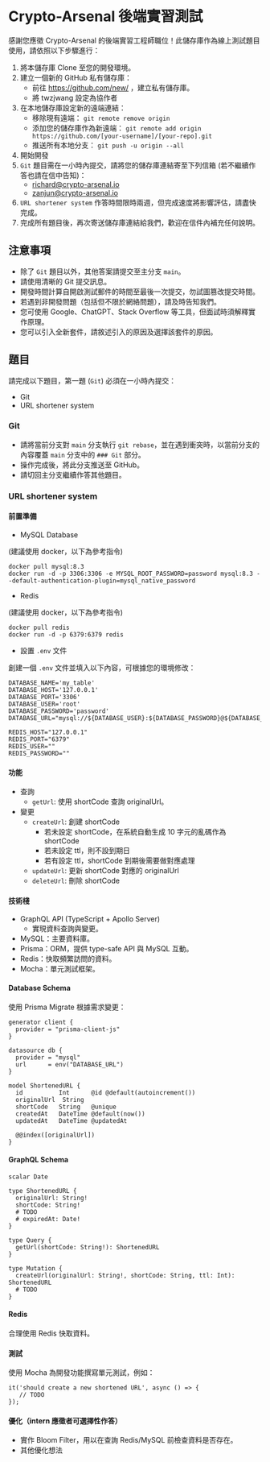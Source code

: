 # Crypto-Arsenal 後端實習測試

感謝您應徵 Crypto-Arsenal 的後端實習工程師職位！此儲存庫作為線上測試題目使用，請依照以下步驟進行：

1. 將本儲存庫 Clone 至您的開發環境。
2. 建立一個新的 GitHub 私有儲存庫：
   - 前往 https://github.com/new/ ，建立私有儲存庫。
   - 將 twzjwang 設定為協作者
3. 在本地儲存庫設定新的遠端連結：
   - 移除現有遠端： `git remote remove origin`
   - 添加您的儲存庫作為新遠端： `git remote add origin https://github.com/[your-username]/[your-repo].git`
   - 推送所有本地分支： `git push -u origin --all`
4. 開始開發
5. `Git` 題目需在一小時內提交，請將您的儲存庫連結寄至下列信箱 (若不繼續作答也請在信中告知)：
   - richard@crypto-arsenal.io
   - zanjun@crypto-arsenal.io
6. `URL shortener system` 作答時間限時兩週，但完成速度將影響評估，請盡快完成。
7. 完成所有題目後，再次寄送儲存庫連結給我們，歡迎在信件內補充任何說明。

## 注意事項

- 除了 `Git` 題目以外，其他答案請提交至主分支 `main`。
- 請使用清晰的 Git 提交訊息。
- 開發時間計算自開啟測試郵件的時間至最後一次提交，勿試圖篡改提交時間。
- 若遇到非開發問題（包括但不限於網絡問題），請及時告知我們。
- 您可使用 Google、ChatGPT、Stack Overflow 等工具，但面試時須解釋實作原理。
- 您可以引入全新套件，請敘述引入的原因及選擇該套件的原因。

## 題目

請完成以下題目，第一題 (`Git`) 必須在一小時內提交：

- Git
- URL shortener system

### Git

- 請將當前分支對 `main` 分支執行 `git rebase`，並在遇到衝突時，以當前分支的內容覆蓋 `main` 分支中的 `### Git` 部分。
- 操作完成後，將此分支推送至 GitHub。
- 請切回主分支繼續作答其他題目。

### URL shortener system

#### 前置準備

- MySQL Database

(建議使用 docker，以下為參考指令)

```
docker pull mysql:8.3
docker run -d -p 3306:3306 -e MYSQL_ROOT_PASSWORD=password mysql:8.3 --default-authentication-plugin=mysql_native_password
```

- Redis

(建議使用 docker，以下為參考指令)

```
docker pull redis
docker run -d -p 6379:6379 redis
```

- 設置 `.env` 文件

創建一個 `.env` 文件並填入以下內容，可根據您的環境修改：

```
DATABASE_NAME='my_table'
DATABASE_HOST='127.0.0.1'
DATABASE_PORT='3306'
DATABASE_USER='root'
DATABASE_PASSWORD='password'
DATABASE_URL="mysql://${DATABASE_USER}:${DATABASE_PASSWORD}@${DATABASE_HOST}:${DATABASE_PORT}/${DATABASE_NAME}"

REDIS_HOST="127.0.0.1"
REDIS_PORT="6379"
REDIS_USER=""
REDIS_PASSWORD=""
```

#### 功能

- 查詢
  - `getUrl`: 使用 shortCode 查詢 originalUrl。
- 變更
  - `createUrl`: 創建 shortCode
    - 若未設定 shortCode，在系統自動生成 10 字元的亂碼作為 shortCode
    - 若未設定 ttl，則不設到期日
    - 若有設定 ttl，shortCode 到期後需要做對應處理
  - `updateUrl`: 更新 shortCode 對應的 originalUrl
  - `deleteUrl`: 刪除 shortCode

#### 技術棧

- GraphQL API (TypeScript + Apollo Server)
  - 實現資料查詢與變更。
- MySQL：主要資料庫。
- Prisma：ORM，提供 type-safe API 與 MySQL 互動。
- Redis：快取頻繁訪問的資料。
- Mocha：單元測試框架。

#### Database Schema

使用 Prisma Migrate 根據需求變更：

```
generator client {
  provider = "prisma-client-js"
}

datasource db {
  provider = "mysql"
  url      = env("DATABASE_URL")
}

model ShortenedURL {
  id          Int      @id @default(autoincrement())
  originalUrl  String
  shortCode   String   @unique
  createdAt   DateTime @default(now())
  updatedAt   DateTime @updatedAt

  @@index([originalUrl])
}
```

#### GraphQL Schema

```
scalar Date

type ShortenedURL {
  originalUrl: String!
  shortCode: String!
  # TODO
  # expiredAt: Date!
}

type Query {
  getUrl(shortCode: String!): ShortenedURL
}

type Mutation {
  createUrl(originalUrl: String!, shortCode: String, ttl: Int): ShortenedURL
  # TODO
}
```

#### Redis

合理使用 Redis 快取資料。

#### 測試

使用 Mocha 為開發功能撰寫單元測試，例如：

```
it('should create a new shortened URL', async () => {
   // TODO
});
```

#### 優化（intern 應徵者可選擇性作答）

- 實作 Bloom Filter，用以在查詢 Redis/MySQL 前檢查資料是否存在。
- 其他優化想法
